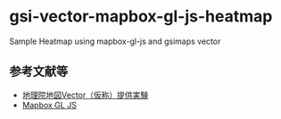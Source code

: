 # gsi-vector-mapbox-gl-js-heatmap
Sample Heatmap using mapbox-gl-js and gsimaps vector

## 参考文献等
* [地理院地図Vector（仮称）提供実験](https://github.com/gsi-cyberjapan/gsimaps-vector-experiment)
* [Mapbox GL JS](https://github.com/mapbox/mapbox-gl-js)

